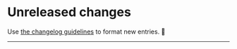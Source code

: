 # Unreleased changes

Use [the changelog guidelines](https://git.io/polaris-changelog-guidelines) to format new entries. 💜

---
